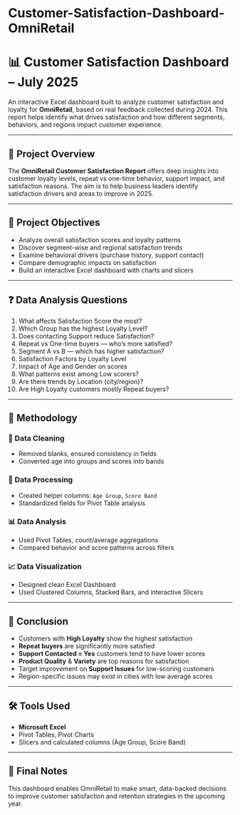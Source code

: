 # Customer-Satisfaction-Dashboard-OmniRetail

# 📊 Customer Satisfaction Dashboard – July 2025

An interactive Excel dashboard built to analyze customer satisfaction and loyalty for **OmniRetail**, based on real feedback collected during 2024. This report helps identify what drives satisfaction and how different segments, behaviors, and regions impact customer experience.

---

## 📁 Project Overview

The **OmniRetail Customer Satisfaction Report** offers deep insights into customer loyalty levels, repeat vs one-time behavior, support impact, and satisfaction reasons. The aim is to help business leaders identify satisfaction drivers and areas to improve in 2025.

---

## 🎯 Project Objectives

- Analyze overall satisfaction scores and loyalty patterns  
- Discover segment-wise and regional satisfaction trends  
- Examine behavioral drivers (purchase history, support contact)  
- Compare demographic impacts on satisfaction  
- Build an interactive Excel dashboard with charts and slicers

---

## ❓ Data Analysis Questions

1. What affects Satisfaction Score the most?  
2. Which Group has the highest Loyalty Level?  
3. Does contacting Support reduce Satisfaction?  
4. Repeat vs One-time buyers — who’s more satisfied?  
5. Segment A vs B — which has higher satisfaction?  
6. Satisfaction Factors by Loyalty Level  
7. Impact of Age and Gender on scores  
8. What patterns exist among Low scorers?  
9. Are there trends by Location (city/region)?  
10. Are High Loyalty customers mostly Repeat buyers?

---

## 🔧 Methodology

### 🧹 Data Cleaning  
- Removed blanks, ensured consistency in fields  
- Converted age into groups and scores into bands

### 🔁 Data Processing  
- Created helper columns: `Age Group`, `Score Band`  
- Standardized fields for Pivot Table analysis

### 📊 Data Analysis  
- Used Pivot Tables, count/average aggregations  
- Compared behavior and score patterns across filters

### 📈 Data Visualization  
- Designed clean Excel Dashboard  
- Used Clustered Columns, Stacked Bars, and interactive Slicers

---

## 📌 Conclusion

- Customers with **High Loyalty** show the highest satisfaction  
- **Repeat buyers** are significantly more satisfied  
- **Support Contacted = Yes** customers tend to have lower scores  
- **Product Quality** & **Variety** are top reasons for satisfaction  
- Target improvement on **Support Issues** for low-scoring customers  
- Region-specific issues may exist in cities with low average scores

---

## 🛠 Tools Used

- **Microsoft Excel**  
- Pivot Tables, Pivot Charts  
- Slicers and calculated columns (Age Group, Score Band)

---

## 🧠 Final Notes

This dashboard enables OmniRetail to make smart, data-backed decisions to improve customer satisfaction and retention strategies in the upcoming year.
